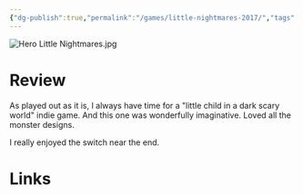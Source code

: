 ```yaml
---
{"dg-publish":true,"permalink":"/games/little-nightmares-2017/","tags":["games","streamed"],"created":"2024-07-23","updated":"2025-09-04"}
---
```



![Hero Little Nightmares.jpg](/img/user/_sys/Attachments/Hero%20Little%20Nightmares.jpg)

# Review

As played out as it is, I always have time for a "little child in a dark scary world" indie game. And this one was wonderfully imaginative. Loved all the monster designs.

I really enjoyed the switch near the end.

# Links
